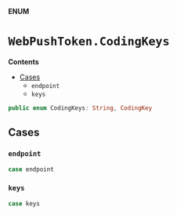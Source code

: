 **ENUM**

# `WebPushToken.CodingKeys`

**Contents**

- [Cases](#cases)
  - `endpoint`
  - `keys`

```swift
public enum CodingKeys: String, CodingKey
```

## Cases
### `endpoint`

```swift
case endpoint
```

### `keys`

```swift
case keys
```

